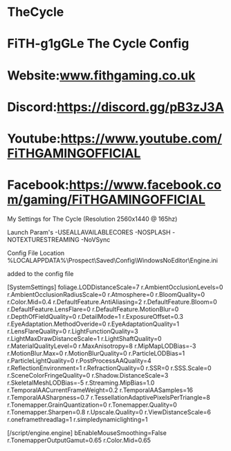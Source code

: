 # TheCycle
# FiTH-g1gGLe The Cycle Config
# Website:www.fithgaming.co.uk
# Discord:https://discord.gg/pB3zJ3A
# Youtube:https://www.youtube.com/FiTHGAMINGOFFICIAL
# Facebook:https://www.facebook.com/gaming/FiTHGAMINGOFFICIAL

My Settings for The Cycle (Resolution 2560x1440 @ 165hz)

Launch Param's
-USEALLAVAILABLECORES -NOSPLASH -NOTEXTURESTREAMING -NoVSync

Config File Location
%LOCALAPPDATA%\Prospect\Saved\Config\WindowsNoEditor\Engine.ini

added to the config file

[SystemSettings]
foliage.LODDistanceScale=7
r.AmbientOcclusionLevels=0
r.AmbientOcclusionRadiusScale=0
r.Atmosphere=0
r.BloomQuality=0
r.Color.Mid=0.4
r.DefaultFeature.AntiAliasing=2
r.DefaultFeature.Bloom=0
r.DefaultFeature.LensFlare=0
r.DefaultFeature.MotionBlur=0
r.DepthOfFieldQuality=0
r.DetailMode=1
r.ExposureOffset=0.3
r.EyeAdaptation.MethodOveride=0
r.EyeAdaptationQuality=1
r.LensFlareQuality=0
r.LightFunctionQuality=3
r.LightMaxDrawDistanceScale=1
r.LightShaftQuality=0
r.MaterialQualityLevel=0
r.MaxAnisotropy=8
r.MipMapLODBias=-3
r.MotionBlur.Max=0
r.MotionBlurQuality=0
r.ParticleLODBias=1
r.ParticleLightQuality=0
r.PostProcessAAQuality=4
r.ReflectionEnvironment=1
r.RefractionQuality=0
r.SSR=0
r.SSS.Scale=0
r.SceneColorFringeQuality=0
r.Shadow.DistanceScale=3
r.SkeletalMeshLODBias=-5
r.Streaming.MipBias=1.0
r.TemporalAACurrentFrameWeight=0.2
r.TemporalAASamples=16
r.TemporalAASharpness=0.7
r.TessellationAdaptivePixelsPerTriangle=8
r.Tonemapper.GrainQuantization=0
r.Tonemapper.Quality=0
r.Tonemapper.Sharpen=0.8
r.Upscale.Quality=0
r.ViewDistanceScale=6
r.oneframethreadlag=1
r.simpledynamiclighting=1

[/script/engine.engine]
bEnableMouseSmoothing=False
r.TonemapperOutputGamut=0.65
r.Color.Mid=0.65
